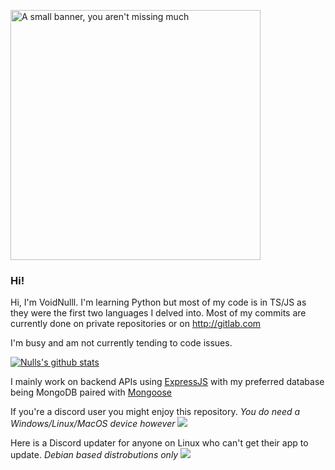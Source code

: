 <p>
    <img src="https://github.com/VoidNulll/VoidNulll/blob/master/Banner.svg?raw=true" alt="A small banner, you aren't missing much" width="400px"></i>
</p>

### Hi!

Hi, I'm VoidNulll. I'm learning Python but most of my code is in TS/JS as they were the first two languages I delved into.
Most of my commits are currently done on private repositories or on http://gitlab.com

I'm busy and am not currently tending to code issues.

[![Nulls's github stats](https://github-readme-stats.vercel.app/api?username=VoidNulll&hide=["contribs","issues","prs"]&show_icons=true&hide_rank=true&bg_color=464646&text_color=ffffff&title_color=77C8FF)](https://github.com/VoidNulll)

I mainly work on backend APIs using <a href="https://expressjs.com">ExpressJS</a> with my preferred database being MongoDB paired with <a href="https://https://mongoosejs.com/">Mongoose</a>

If you're a discord user you might enjoy this repository. *You do need a Windows/Linux/MacOS device however*
<a href="https://github.com/VoidNulll/jsLiam">
  <img src="https://github-readme-stats.vercel.app/api/pin/?username=VoidNulll&repo=jsLiam&bg_color=464646&text_color=ffffff&title_color=77C8FF" />
</a>

Here is a Discord updater for anyone on Linux who can't get their app to update. *Debian based distrobutions only*
<a href="https://github.com/VoidNulll/discord-updaters">
  <img src="https://github-readme-stats.vercel.app/api/pin/?username=VoidNulll&repo=discord-updaters&bg_color=464646&text_color=ffffff&title_color=77C8FF" />
</a>
